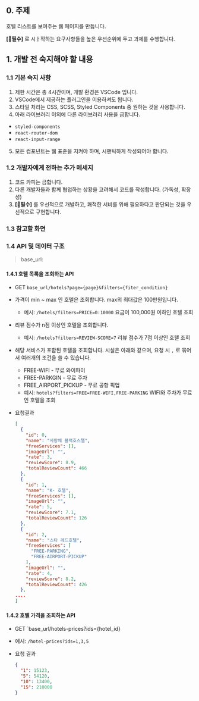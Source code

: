 ## 0. 주제

호텔 리스트를 보여주는 웹 페이지를 만듭니다.

**[📌필수]** 로 시ㅏ작하는 요구사항들을 높은 우선순위에 두고 과제를 수행합니다.

## 1. 개발 전 숙지해야 할 내용

### 1.1 기본 숙지 사항

1. 제한 시간은 총 4시간이며, 개발 환경은 VSCode 입니다.
2. VSCode에서 제공하는 플러그인을 이용하셔도 됩니다.
3. 스타일 처리는 CSS, SCSS, Styled Components 중 원하는 것을 사용합니다.
4. 아래 라이브러리 이외에 다른 라이브러리 사용을 금합니다.

- `styled-components`
- `react-router-dom`
- `react-input-range`

5. 모든 컴포넌트는 웹 표준을 지켜야 하며, 시맨틱하게 작성되어야 합니다.

### 1.2 개발자에게 전하는 추가 메세지

1. 코드 카피는 금합니다.
2. 다른 개발자들과 함께 협업하는 상황을 고려해서 코드를 작성합니다. (가독성, 확장성)
3. **[📌필수]** 를 우선적으로 개발하고, 쾌적한 서비를 위해 필요하다고 판단되는 것을 우선적으로 구현합니다.

### 1.3 참고할 화면

### 1.4 API 및 데이터 구조

> base_url:

#### 1.4.1 호텔 목록을 조회하는 API

- GET `base_url/hotels?page={page}&filters={fiter_condition}`
- 가격이 min ~ max 인 호텔은 조회합니다. max의 최대값은 100만원입니다.

  - 예시: `/hotels/filters=PRICE=0:10000` 요금이 100,000원 이하인 호텔 조회

- 리뷰 점수가 n점 이상인 호텔을 조회합니다.

  - 예시: `/hotels?filters=REVIEW-SCORE=7` 리뷰 점수가 7점 이상인 호텔 조회

- 해당 서비스가 포함된 호텔을 조회합니다. 시설은 아래와 같으며, 요청 시 `,` 로 묶어서 여러개의 조건을 쓸 수 있습니다.

  - FREE-WIFI - 무료 와이파이
  - FREE-PARKGIN - 무료 주차
  - FREE_AIRPORT_PICKUP - 무료 공항 픽업
  - 예시: `hotels?filters=FREE=FREE-WIFI,FREE-PARKING` WIFI와 주차가 무료인 호텔을 조회

- 요청결과

  ```json
  [
    {
      "id": 0,
      "name": "사랑채 블랙호스텔",
      "freeServices": [],
      "imageUrl": "",
      "rate": 3,
      "reviewScore": 8.9,
      "totalReviewCount": 466
    },
    {
      "id": 1,
      "name": "K- 호텔",
      "freeServices": [],
      "imageUrl": "",
      "rate": 5,
      "reviewScore": 7.1,
      "totalReviewCount": 126
    },
    {
      "id": 2,
      "name": "스타 레드호텔",
      "freeServices": [
        "FREE-PARKING",
        "FREE-AIRPORT-PICKUP"
      ],
      "imageUrl": "",
      "rate": 4,
      "reviewScore": 8.2,
      "totalReviewCount": 426
    },
  ....
  ]
  ```

#### 1.4.2 호텔 가격을 조회하는 API

- GET `base_url/hotels-prices?ids={hotel_id}

- 예시: `/hotel-prices?ids=1,3,5`

- 요청 결과

  ```json
  {
    "1": 15123,
    "5": 54120,
    "10": 13400,
    "15": 210000
  }
  ```
